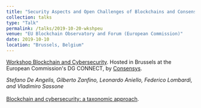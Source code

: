```yaml
---
title: "Security Aspects and Open Challenges of Blockchains and Consensus Protocols"
collection: talks
type: "Talk"
permalink: /talks/2019-10-20-wkshpeu
venue: "EU Blockchain Observatory and Forum (European Commission)"
date: 2019-10-10
location: "Brussels, Belgium"
---
```


[Workshop Blockchain and Cybersecurity](https://blockchain-observatory.ec.europa.eu/events-pool/workshop-blockchain-and-cybersecurity-2019-10-29_en?prefLang=mt). Hosted in Brussels at the European Commission's DG CONNECT, by [Consensys](https://consensys.io/blockchain-use-cases/government-and-the-public-sector/eu-blockchain-observatory-forum).

*Stefano De Angelis, Gilberto Zanfino, Leonardo Aniello, Federico Lombardi, and Vladimiro Sassone*<br/><br/>
[Blockchain and cybersecurity: a taxonomic approach](https://blockchain-observatory.ec.europa.eu/publications/blockchain-and-cybersecurity-taxonomic-approach_en?prefLang=mt#email).
